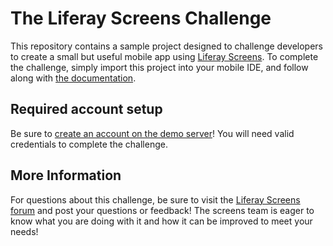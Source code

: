 # The Liferay Screens Challenge

This repository contains a sample project designed to challenge developers to create a small but useful
mobile app using [Liferay Screens](http://www.liferay.com/screens). To complete the challenge, simply import this project into your mobile IDE,
and follow along with [the documentation](https://github.com/sammonsjl/liferay-screens-challenge-ios/blob/master/docs/liferay-screens-ios-README.pdf).

## Required account setup

Be sure to [create an account on the demo server](https://demo.liferay.com/screens/web/screens-challenge/signup?p_p_id=58&p_p_lifecycle=0&p_p_state=maximized&p_p_mode=view&p_p_col_id=column-1&p_p_col_pos=1&p_p_col_count=2&saveLastPath=false&_58_struts_action=%2Flogin%2Fcreate_account)! You will need valid credentials to complete the challenge.

## More Information

For questions about this challenge, be sure to visit the [Liferay Screens forum](https://www.liferay.com/community/forums/-/message_boards/category/42706063) and
post your questions or feedback! The screens team is eager to know what you are doing with it and how it can be improved to meet your needs!
